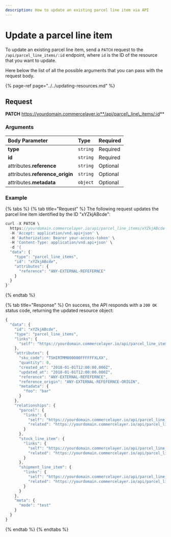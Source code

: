 ```yaml
---
description: How to update an existing parcel line item via API
---
```


# Update a parcel line item

To update an existing parcel line item, send a `PATCH` request to the `/api/parcel_line_items/:id` endpoint, where `id` is the ID of the resource that you want to update.

Here below the list of all the possible arguments that you can pass with the request body.

{% page-ref page="../../updating-resources.md" %}

## Request

**PATCH** https://yourdomain.commercelayer.io**/api/parcel\_line\_items/:id**

### Arguments

| Body Parameter | Type | Required |
| :--- | :--- | :--- |
| **type** | `string` | Required |
| **id** | `string` | Required |
| attributes.**reference** | `string` | Optional |
| attributes.**reference\_origin** | `string` | Optional |
| attributes.**metadata** | `object` | Optional |

### Example

{% tabs %}
{% tab title="Request" %}
The following request updates the parcel line item identified by the ID "xYZkjABcde":

```javascript
curl -X PATCH \
  https://yourdomain.commercelayer.io/api/parcel_line_items/xYZkjABcde \
  -H 'Accept: application/vnd.api+json' \
  -H 'Authorization: Bearer your-access-token' \
  -H 'Content-Type: application/vnd.api+json' \
  -d '{
  "data": {
    "type": "parcel_line_items",
    "id": "xYZkjABcde",
    "attributes": {
      "reference": "ANY-EXTERNAL-REFEFERNCE"
    }
  }
}'
```
{% endtab %}

{% tab title="Response" %}
On success, the API responds with a `200 OK` status code, returning the updated resource object:

```javascript
{
  "data": {
    "id": "xYZkjABcde",
    "type": "parcel_line_items",
    "links": {
      "self": "https://yourdomain.commercelayer.io/api/parcel_line_items/xYZkjABcde"
    },
    "attributes": {
      "sku_code": "TSHIRTMM000000FFFFFFXLXX",
      "quantity": 0,
      "created_at": "2018-01-01T12:00:00.000Z",
      "updated_at": "2018-01-01T12:00:00.000Z",
      "reference": "ANY-EXTERNAL-REFEFERNCE",
      "reference_origin": "ANY-EXTERNAL-REFEFERNCE-ORIGIN",
      "metadata": {
        "foo": "bar"
      }
    },
    "relationships": {
      "parcel": {
        "links": {
          "self": "https://yourdomain.commercelayer.io/api/parcel_line_items/xYZkjABcde/relationships/parcel",
          "related": "https://yourdomain.commercelayer.io/api/parcel_line_items/xYZkjABcde/parcel"
        }
      },
      "stock_line_item": {
        "links": {
          "self": "https://yourdomain.commercelayer.io/api/parcel_line_items/xYZkjABcde/relationships/stock_line_item",
          "related": "https://yourdomain.commercelayer.io/api/parcel_line_items/xYZkjABcde/stock_line_item"
        }
      },
      "shipment_line_item": {
        "links": {
          "self": "https://yourdomain.commercelayer.io/api/parcel_line_items/xYZkjABcde/relationships/shipment_line_item",
          "related": "https://yourdomain.commercelayer.io/api/parcel_line_items/xYZkjABcde/shipment_line_item"
        }
      }
    },
    "meta": {
      "mode": "test"
    }
  }
}
```
{% endtab %}
{% endtabs %}

